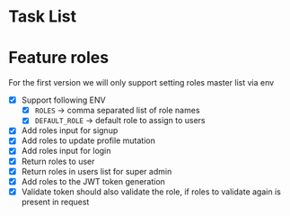 # Task List

# Feature roles

For the first version we will only support setting roles master list via env

- [x] Support following ENV
  - [x] `ROLES` -> comma separated list of role names
  - [x] `DEFAULT_ROLE` -> default role to assign to users
- [x] Add roles input for signup
- [x] Add roles to update profile mutation
- [x] Add roles input for login
- [x] Return roles to user
- [x] Return roles in users list for super admin
- [x] Add roles to the JWT token generation
- [x] Validate token should also validate the role, if roles to validate again is present in request
